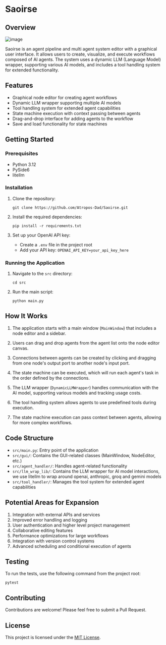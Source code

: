 # Saoirse

## Overview
![image](https://github.com/user-attachments/assets/0a4b7ac5-9e65-4052-b5fe-b4c77a625393)

Saoirse is an agent pipeline and multi agent system editor with a graphical user interface. It allows users to create, visualize, and execute workflows composed of AI agents. The system uses a dynamic LLM (Language Model) wrapper, supporting various AI models, and includes a tool handling system for extended functionality.

## Features

- Graphical node editor for creating agent workflows
- Dynamic LLM wrapper supporting multiple AI models
- Tool handling system for extended agent capabilities
- State machine execution with context passing between agents
- Drag-and-drop interface for adding agents to the workflow
- Save and load functionality for state machines

## Getting Started

### Prerequisites

- Python 3.12
- PySide6
- litellm

### Installation

1. Clone the repository:
   ```
   git clone https://github.com/Atropos-Dad/Saoirse.git
   ```

2. Install the required dependencies:
   ```
   pip install -r requirements.txt
   ```

3. Set up your OpenAI API key:
   - Create a `.env` file in the project root
   - Add your API key: `OPENAI_API_KEY=your_api_key_here`

### Running the Application

1. Navigate to the `src` directory:
   ```
   cd src
   ```

2. Run the main script:
   ```
   python main.py
   ```

## How It Works

1. The application starts with a main window (`MainWindow`) that includes a node editor and a sidebar.

2. Users can drag and drop agents from the agent list onto the node editor canvas.

3. Connections between agents can be created by clicking and dragging from one node's output port to another node's input port.

4. The state machine can be executed, which will run each agent's task in the order defined by the connections.

5. The LLM wrapper (`DynamicLLMWrapper`) handles communication with the AI model, supporting various models and tracking usage costs.

6. The tool handling system allows agents to use predefined tools during execution.

7. The state machine execution can pass context between agents, allowing for more complex workflows.

## Code Structure

- `src/main.py`: Entry point of the application
- `src/gui/`: Contains the GUI-related classes (MainWindow, NodeEditor, etc.)
- `src/agent_handler/`: Handles agent-related functionality
- `src/llm_wrap_lib/`: Contains the LLM wrapper for AI model interactions, we use litellm to wrap around openai, anthropic, groq and gemini models
- `src/tool_handler/`: Manages the tool system for extended agent capabilities

## Potential Areas for Expansion

1. Integration with external APIs and services
2. Improved error handling and logging
3. User authentication and higher level project management
4. Collaborative editing features
5. Performance optimizations for large workflows
6. Integration with version control systems
7. Advanced scheduling and conditional execution of agents

## Testing

To run the tests, use the following command from the project root:
```
pytest
```


## Contributing

Contributions are welcome! Please feel free to submit a Pull Request.

## License

This project is licensed under the [MIT License](LICENSE).

